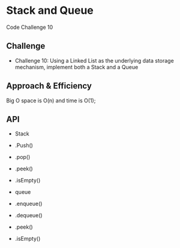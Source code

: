 # Stack and Queue

Code Challenge 10

## Challenge

* Challenge 10: Using a Linked List as the underlying data storage mechanism, implement both a Stack and a Queue

## Approach & Efficiency


Big O space is O(n) and time is O(1);

## API

- Stack

 - .Push()
  
 - .pop()
 
 - .peek()

 - .isEmpty()
 
- queue

 - .enqueue()

 - .dequeue()
  
 - .peek()

 - .isEmpty()
  







  

